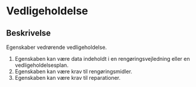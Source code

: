 # Vedligeholdelse

## Beskrivelse

Egenskaber vedrørende vedligeholdelse.

1. Egenskaben kan være data indeholdt i en
   rengøringsvejledning eller en vedligeholdelsesplan.
2. Egenskaben kan være krav til rengøringsmidler.
3. Egenskaben kan være krav til reparationer.
